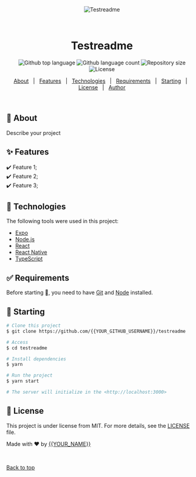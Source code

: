 <div align="center" id="top"> 
  <img src="./.github/app.gif" alt="Testreadme" />

  &#xa0;

  <!-- <a href="https://testreadme.netlify.app">Demo</a> -->
</div>

<h1 align="center">Testreadme</h1>

<p align="center">
  <img alt="Github top language" src="https://img.shields.io/github/languages/top/{{YOUR_GITHUB_USERNAME}}/testreadme?color=56BEB8">

  <img alt="Github language count" src="https://img.shields.io/github/languages/count/{{YOUR_GITHUB_USERNAME}}/testreadme?color=56BEB8">

  <img alt="Repository size" src="https://img.shields.io/github/repo-size/{{YOUR_GITHUB_USERNAME}}/testreadme?color=56BEB8">

  <img alt="License" src="https://img.shields.io/github/license/{{YOUR_GITHUB_USERNAME}}/testreadme?color=56BEB8">

  <!-- <img alt="Github issues" src="https://img.shields.io/github/issues/{{YOUR_GITHUB_USERNAME}}/testreadme?color=56BEB8" /> -->

  <!-- <img alt="Github forks" src="https://img.shields.io/github/forks/{{YOUR_GITHUB_USERNAME}}/testreadme?color=56BEB8" /> -->

  <!-- <img alt="Github stars" src="https://img.shields.io/github/stars/{{YOUR_GITHUB_USERNAME}}/testreadme?color=56BEB8" /> -->
</p>

<!-- Status -->

<!-- <h4 align="center"> 
	🚧  Testreadme 🚀 Under construction...  🚧
</h4> 

<hr> -->

<p align="center">
  <a href="#dart-about">About</a> &#xa0; | &#xa0; 
  <a href="#sparkles-features">Features</a> &#xa0; | &#xa0;
  <a href="#rocket-technologies">Technologies</a> &#xa0; | &#xa0;
  <a href="#white_check_mark-requirements">Requirements</a> &#xa0; | &#xa0;
  <a href="#checkered_flag-starting">Starting</a> &#xa0; | &#xa0;
  <a href="#memo-license">License</a> &#xa0; | &#xa0;
  <a href="https://github.com/{{YOUR_GITHUB_USERNAME}}" target="_blank">Author</a>
</p>

<br>

## :dart: About ##

Describe your project

## :sparkles: Features ##

:heavy_check_mark: Feature 1;\
:heavy_check_mark: Feature 2;\
:heavy_check_mark: Feature 3;

## :rocket: Technologies ##

The following tools were used in this project:

- [Expo](https://expo.io/)
- [Node.js](https://nodejs.org/en/)
- [React](https://pt-br.reactjs.org/)
- [React Native](https://reactnative.dev/)
- [TypeScript](https://www.typescriptlang.org/)

## :white_check_mark: Requirements ##

Before starting :checkered_flag:, you need to have [Git](https://git-scm.com) and [Node](https://nodejs.org/en/) installed.

## :checkered_flag: Starting ##

```bash
# Clone this project
$ git clone https://github.com/{{YOUR_GITHUB_USERNAME}}/testreadme

# Access
$ cd testreadme

# Install dependencies
$ yarn

# Run the project
$ yarn start

# The server will initialize in the <http://localhost:3000>
```

## :memo: License ##

This project is under license from MIT. For more details, see the [LICENSE](LICENSE.md) file.


Made with :heart: by <a href="https://github.com/{{YOUR_GITHUB_USERNAME}}" target="_blank">{{YOUR_NAME}}</a>

&#xa0;

<a href="#top">Back to top</a>

